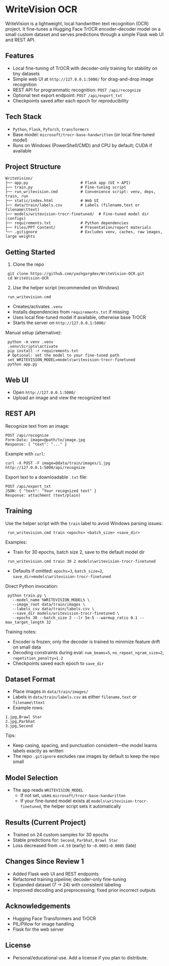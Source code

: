 # WriteVision OCR

WriteVision is a lightweight, local handwritten text recognition (OCR) project. It fine-tunes a Hugging Face TrOCR encoder–decoder model on a small custom dataset and serves predictions through a simple Flask web UI and REST API.

## Features
- Local fine-tuning of TrOCR with decoder-only training for stability on tiny datasets
- Simple web UI at `http://127.0.0.1:5000/` for drag-and-drop image recognition
- REST API for programmatic recognition: `POST /api/recognize`
- Optional text export endpoint: `POST /api/export_txt`
- Checkpoints saved after each epoch for reproducibility

## Tech Stack
- `Python`, `Flask`, `PyTorch`, `transformers`
- Base model: `microsoft/trocr-base-handwritten` (or local fine-tuned model)
- Runs on Windows (PowerShell/CMD) and CPU by default; CUDA if available

## Project Structure
```
WriteVision/
├── app.py                       # Flask app (UI + API)
├── train.py                     # Fine-tuning script
├── run_writevision.cmd          # Convenience script: venv, deps, train, run
├── static/index.html            # Web UI
├── data/train/labels.csv        # Labels (filename,text or filename\ttext)
├── models/writevision-trocr-finetuned/  # Fine-tuned model dir (configs)
├── requirements.txt             # Python dependencies
├── Files/PPT Content/           # Presentation/report materials
└── .gitignore                   # Excludes venv, caches, raw images, large weights
```

## Getting Started
1) Clone the repo
```
 git clone https://github.com/yashgargdev/WriteVision-OCR.git
 cd WriteVision-OCR
```

2) Use the helper script (recommended on Windows)
```
 run_writevision.cmd
```
- Creates/activates `.venv`
- Installs dependencies from `requirements.txt` if missing
- Uses local fine-tuned model if available, otherwise base TrOCR
- Starts the server on `http://127.0.0.1:5000/`

Manual setup (alternative):
```
 python -m venv .venv
 .venv\Scripts\activate
 pip install -r requirements.txt
 # Optional: set the model to your fine-tuned path
 set WRITEVISION_MODEL=models\writevision-trocr-finetuned
 python app.py
```

## Web UI
- Open `http://127.0.0.1:5000/`
- Upload an image and view the recognized text

## REST API
Recognize text from an image:
```
POST /api/recognize
Form-Data: image=@path/to/image.jpg
Response: { "text": "..." }
```
Example with `curl`:
```
curl -X POST -F image=@data/train/images/1.jpg http://127.0.0.1:5000/api/recognize
```

Export text to a downloadable `.txt` file:
```
POST /api/export_txt
JSON: { "text": "Your recognized text" }
Response: attachment (text/plain)
```

## Training
Use the helper script with the `train` label to avoid Windows parsing issues:
```
 run_writevision.cmd train <epochs> <batch_size> <save_dir>
```
Examples:
- Train for 30 epochs, batch size 2, save to the default model dir
```
 run_writevision.cmd train 30 2 models\writevision-trocr-finetuned
```
- Defaults if omitted: `epochs=3`, `batch_size=2`, `save_dir=models\writevision-trocr-finetuned`

Direct Python invocation:
```
 python train.py \
   --model_name %WRITEVISION_MODEL% \
   --image_root data/train/images \
   --labels_csv data/train/labels.csv \
   --save_dir models/writevision-trocr-finetuned \
   --epochs 30 --batch_size 2 --lr 5e-5 --warmup_ratio 0.1 --max_target_length 32
```

Training notes:
- Encoder is frozen; only the decoder is trained to minimize feature drift on small data
- Decoding constraints during eval: `num_beams=5`, `no_repeat_ngram_size=2`, `repetition_penalty=1.2`
- Checkpoints saved each epoch to `save_dir`

## Dataset Format
- Place images in `data/train/images/`
- Labels in `data/train/labels.csv` as either `filename,text` or `filename\ttext`
- Example rows:
```
1.jpg,Brawl Star
2.jpg,Parbhat
3.jpg,Second
```
Tips:
- Keep casing, spacing, and punctuation consistent—the model learns labels exactly as written
- The repo `.gitignore` excludes raw images by default to keep the repo small

## Model Selection
- The app reads `WRITEVISION_MODEL`
  - If not set, uses `microsoft/trocr-base-handwritten`
  - If your fine-tuned model exists at `models\writevision-trocr-finetuned`, the helper script sets it automatically

## Results (Current Project)
- Trained on 24 custom samples for 30 epochs
- Stable predictions for: `Second`, `Parbhat`, `Brawl Star`
- Loss decreased from ~`4.59` (early) to `~0.0001–0.0005` (late)

## Changes Since Review 1
- Added Flask web UI and REST endpoints
- Refactored training pipeline; decoder-only fine-tuning
- Expanded dataset (7 → 24) with consistent labeling
- Improved decoding and preprocessing; fixed prior incorrect outputs

## Acknowledgements
- Hugging Face Transformers and TrOCR
- PIL/Pillow for image handling
- Flask for the web server

## License
- Personal/educational use. Add a license if you plan to distribute.